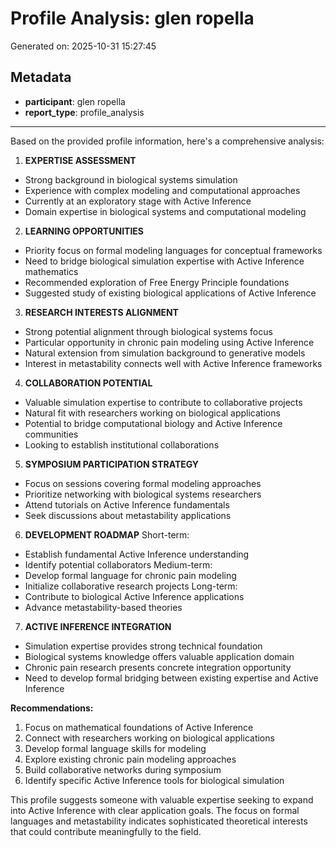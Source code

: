 # Profile Analysis: glen ropella

Generated on: 2025-10-31 15:27:45

## Metadata

- **participant**: glen ropella
- **report_type**: profile_analysis

---

Based on the provided profile information, here's a comprehensive analysis:

1. **EXPERTISE ASSESSMENT**
- Strong background in biological systems simulation
- Experience with complex modeling and computational approaches
- Currently at an exploratory stage with Active Inference
- Domain expertise in biological systems and computational modeling

2. **LEARNING OPPORTUNITIES**
- Priority focus on formal modeling languages for conceptual frameworks
- Need to bridge biological simulation expertise with Active Inference mathematics
- Recommended exploration of Free Energy Principle foundations
- Suggested study of existing biological applications of Active Inference

3. **RESEARCH INTERESTS ALIGNMENT**
- Strong potential alignment through biological systems focus
- Particular opportunity in chronic pain modeling using Active Inference
- Natural extension from simulation background to generative models
- Interest in metastability connects well with Active Inference frameworks

4. **COLLABORATION POTENTIAL**
- Valuable simulation expertise to contribute to collaborative projects
- Natural fit with researchers working on biological applications
- Potential to bridge computational biology and Active Inference communities
- Looking to establish institutional collaborations

5. **SYMPOSIUM PARTICIPATION STRATEGY**
- Focus on sessions covering formal modeling approaches
- Prioritize networking with biological systems researchers
- Attend tutorials on Active Inference fundamentals
- Seek discussions about metastability applications

6. **DEVELOPMENT ROADMAP**
Short-term:
- Establish fundamental Active Inference understanding
- Identify potential collaborators
Medium-term:
- Develop formal language for chronic pain modeling
- Initialize collaborative research projects
Long-term:
- Contribute to biological Active Inference applications
- Advance metastability-based theories

7. **ACTIVE INFERENCE INTEGRATION**
- Simulation expertise provides strong technical foundation
- Biological systems knowledge offers valuable application domain
- Chronic pain research presents concrete integration opportunity
- Need to develop formal bridging between existing expertise and Active Inference

**Recommendations:**
1. Focus on mathematical foundations of Active Inference
2. Connect with researchers working on biological applications
3. Develop formal language skills for modeling
4. Explore existing chronic pain modeling approaches
5. Build collaborative networks during symposium
6. Identify specific Active Inference tools for biological simulation

This profile suggests someone with valuable expertise seeking to expand into Active Inference with clear application goals. The focus on formal languages and metastability indicates sophisticated theoretical interests that could contribute meaningfully to the field.